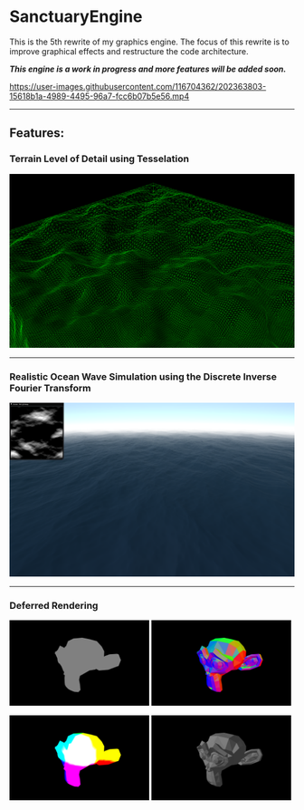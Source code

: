 # SanctuaryEngine

This is the 5th rewrite of my graphics engine. The focus of this rewrite is to improve graphical effects and restructure the code architecture.

***This engine is a work in progress and more features will be added soon.***

https://user-images.githubusercontent.com/116704362/202363803-15618b1a-4989-4495-96a7-fcc6b07b5e56.mp4

___
## Features:

### Terrain Level of Detail using Tesselation
![](readmeimg/terrain.png)

___
### Realistic Ocean Wave Simulation using the Discrete Inverse Fourier Transform
![](readmeimg/betterocean.png)

___
### Deferred Rendering
<p float="left">
  <img src="readmeimg/deferred/albedo.png" width="49%" />
  <img src="readmeimg/deferred/normal.png" width="49%" /> 
</p>
<p float="left">
  <img src="readmeimg/deferred/position.png" width="49%" />
  <img src="readmeimg/deferred/lit.png" width="49%" /> 
</p>
